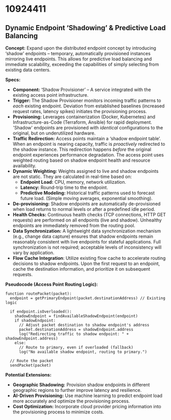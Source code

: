 # 10924411

## Dynamic Endpoint ‘Shadowing’ & Predictive Load Balancing

**Concept:** Expand upon the distributed endpoint concept by introducing ‘shadow’ endpoints – temporary, automatically provisioned instances mirroring live endpoints. This allows for predictive load balancing and immediate scalability, exceeding the capabilities of simply selecting from existing data centers.

**Specs:**

*   **Component:** ‘Shadow Provisioner’ – A service integrated with the existing access point infrastructure.
*   **Trigger:** The Shadow Provisioner monitors incoming traffic patterns to *each* existing endpoint. Deviation from established baselines (increased request rates, latency spikes) initiates the provisioning process.
*   **Provisioning:** Leverages containerization (Docker, Kubernetes) and Infrastructure-as-Code (Terraform, Ansible) for rapid deployment. 'Shadow' endpoints are provisioned with *identical* configurations to the original, but on underutilized hardware.
*   **Traffic Redirection:** Access points maintain a ‘shadow endpoint table’. When an endpoint is nearing capacity, traffic is *proactively* redirected to the shadow instance.  This redirection happens *before* the original endpoint experiences performance degradation.  The access point uses weighted routing based on shadow endpoint health and resource availability.
*   **Dynamic Weighting:** Weights assigned to live and shadow endpoints are not static. They are calculated in real-time based on:
    *   **Endpoint Load:** CPU, memory, network utilization.
    *   **Latency:**  Round-trip time to the endpoint.
    *   **Predictive Modeling:**  Historical traffic patterns used to forecast future load. (Simple moving averages, exponential smoothing).
*   **De-provisioning:** Shadow endpoints are automatically de-provisioned when load returns to normal levels or after a predefined idle period.
*   **Health Checks:**  Continuous health checks (TCP connections, HTTP GET requests) are performed on all endpoints (live and shadow).  Unhealthy endpoints are immediately removed from the routing pool.
*   **Data Synchronization:**  A lightweight data synchronization mechanism (e.g., change data capture) ensures that shadow endpoints remain reasonably consistent with live endpoints for stateful applications.  Full synchronization is not required; acceptable levels of inconsistency will vary by application.
*   **Flow Cache Integration**:  Utilize existing flow cache to accelerate routing decisions to shadow endpoints. Upon the first request to an endpoint, cache the destination information, and prioritize it on subsequent requests.

**Pseudocode (Access Point Routing Logic):**

```
function routePacket(packet):
  endpoint = getPrimaryEndpoint(packet.destinationAddress) // Existing logic

  if endpoint.isOverloaded():
    shadowEndpoint = findAvailableShadowEndpoint(endpoint)
    if shadowEndpoint:
      // Adjust packet destination to shadow endpoint's address
      packet.destinationAddress = shadowEndpoint.address
      log("Redirecting traffic to shadow endpoint: " + shadowEndpoint.address)
    else:
      // Route to primary, even if overloaded (fallback)
      log("No available shadow endpoint, routing to primary.")

  // Route the packet
  sendPacket(packet)
```

**Potential Extensions:**

*   **Geographic Shadowing:** Provision shadow endpoints in different geographic regions to further improve latency and resilience.
*   **AI-Driven Provisioning:** Use machine learning to predict endpoint load more accurately and optimize the provisioning process.
*   **Cost Optimization:** Incorporate cloud provider pricing information into the provisioning process to minimize costs.